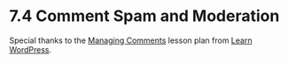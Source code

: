 # 7.4 Comment Spam and Moderation

Special thanks to the [Managing Comments](https://learn.wordpress.org/lesson-plan/managing-comments/) lesson plan from [Learn WordPress](https://learn.wordpress.org/).
